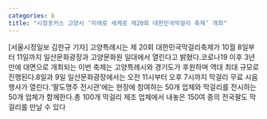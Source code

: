 ```yaml
---
categories: b
title: "시정포커스 고양시 ‘미래로 세계로 제20회 대한민국막걸리 축제’ 개최"
---
```

[서울시정일보 김한규 기자] 고양특례시는 제 20회 대한민국막걸리축제가 10월 8일부터 11일까지 일산문화광장과 고양문화원 일대에서 열린다고 밝혔다.코로나19 이후 3년 만에 대면으로 개최되는 이번 축제는 고양특례시와 경기도가 후원하며 역대 최대 규모로 진행된다.8일과 9일 일산문화광장에서는 오전 11시부터 오후 7시까지 막걸리 무료 시음 행사가 열린다.‘팔도명주 전시관’에는 현장에 참여하는 50개 업체와 막걸리를 전시하는 50개 업체가 함께한다.총 100개 막걸리 제조 업체에서 내놓은 150여 종의 전국팔도 막걸리를 만날 수 있다